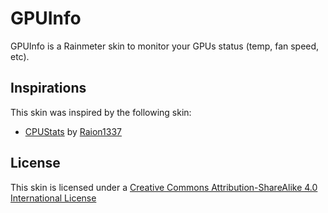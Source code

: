 # GPUInfo #
GPUInfo is a Rainmeter skin to monitor your GPUs status (temp, fan speed, etc).

## Inspirations ##
This skin was inspired by the following skin:
- [CPUStats](https://www.deviantart.com/raion1337/art/CPUStats-Temperature-and-Usage-568402322) by [Raion1337](https://www.deviantart.com/raion1337)

## License ##
This skin is licensed under a [Creative Commons Attribution-ShareAlike 4.0 International License](https://creativecommons.org/licenses/by-sa/4.0/)
